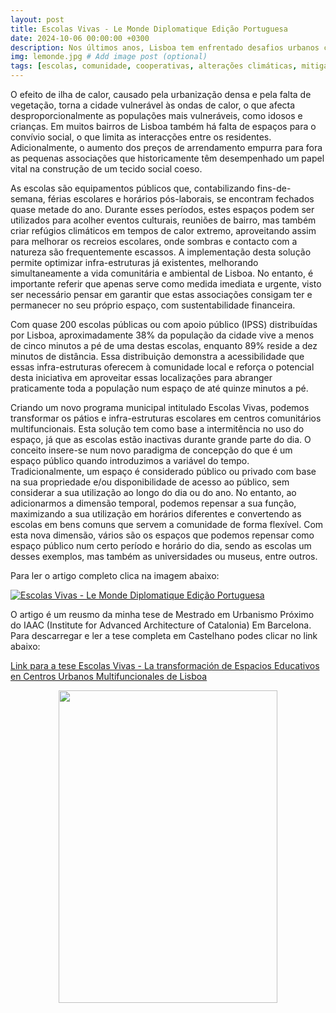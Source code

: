 ```yaml
---
layout: post
title: Escolas Vivas - Le Monde Diplomatique Edição Portuguesa
date: 2024-10-06 00:00:00 +0300
description: Nos últimos anos, Lisboa tem enfrentado desafios urbanos crescentes: falta de espaços públicos, agravamento do efeito de ilha de calor e crescente pressão imobiliária, que empurra para fora da cidade associações e cooperativas fundamentais para a coesão social. Como mitigar parte destes problemas sem grandes investimentos em novas infra-estruturas? A proposta foi testada noutras cidades: transformar as escolas públicas em centros multifuncionais abertos à comunidade. # Add post description (optional)
img: lemonde.jpg # Add image post (optional)
tags: [escolas, comunidade, cooperativas, alterações climáticas, mitigação, gentrificacao, Lisboa] # add tag
---
```

O efeito de ilha de calor, causado pela urbanização densa e pela falta de vegetação, torna a cidade vulnerável às ondas de calor, o que afecta desproporcionalmente as populações mais vulneráveis, como idosos e crianças. Em muitos bairros de Lisboa também há falta de espaços para o convívio social, o que limita as interacções entre os residentes. Adicionalmente, o aumento dos preços de arrendamento empurra para fora as pequenas associações que historicamente têm desempenhado um papel vital na construção de um tecido social coeso.

As escolas são equipamentos públicos que, contabilizando fins-de-semana, férias escolares e horários pós-laborais, se encontram fechados quase metade do ano. Durante esses períodos, estes espaços podem ser utilizados para acolher eventos culturais, reuniões de bairro, mas também criar refúgios climáticos em tempos de calor extremo, aproveitando assim para melhorar os recreios escolares, onde sombras e contacto com a natureza são frequentemente escassos. A implementação desta solução permite optimizar infra-estruturas já existentes, melhorando simultaneamente a vida comunitária e ambiental de Lisboa. No entanto, é importante referir que apenas serve como medida imediata e urgente, visto ser necessário pensar em garantir que estas associações consigam ter e permanecer no seu próprio espaço, com sustentabilidade financeira.

Com quase 200 escolas públicas ou com apoio público (IPSS) distribuídas por Lisboa, aproximadamente 38% da população da cidade vive a menos de cinco minutos a pé de uma destas escolas, enquanto 89% reside a dez minutos de distância. Essa distribuição demonstra a acessibilidade que essas infra-estruturas oferecem à comunidade local e reforça o potencial desta iniciativa em aproveitar essas localizações para abranger praticamente toda a população num espaço de até quinze minutos a pé.

Criando um novo programa municipal intitulado Escolas Vivas, podemos transformar os pátios e infra-estruturas escolares em centros comunitários multifuncionais. Esta solução tem como base a intermitência no uso do espaço, já que as escolas estão inactivas durante grande parte do dia. O conceito insere-se num novo paradigma de concepção do que é um espaço público quando introduzimos a variável do tempo. Tradicionalmente, um espaço é considerado público ou privado com base na sua propriedade e/ou disponibilidade de acesso ao público, sem considerar a sua utilização ao longo do dia ou do ano. No entanto, ao adicionarmos a dimensão temporal, podemos repensar a sua função, maximizando a sua utilização em horários diferentes e convertendo as escolas em bens comuns que servem a comunidade de forma flexível. Com esta nova dimensão, vários são os espaços que podemos repensar como espaço público num certo período e horário do dia, sendo as escolas um desses exemplos, mas também as universidades ou museus, entre outros.

Para ler o artigo completo clica na imagem abaixo:



 [![Escolas Vivas - Le Monde Diplomatique Edição Portuguesa](https://pt.mondediplo.com/squelettes/images/logo-enlong.svg)](https://pt.mondediplo.com/2024/10/escolas-vivas-de-espacos-escolares-a-centros-urbanos-multifuncionais-de-lisboa.html) &emsp;

O artigo é um reusmo da minha tese de Mestrado em Urbanismo Próximo do IAAC (Institute for Advanced Architecture of Catalonia) Em Barcelona.
Para descarregar e ler a tese completa  em Castelhano podes clicar no link abaixo:

[Link para a tese Escolas Vivas - La transformación de Espacios Educativos en Centros Urbanos Multifuncionales de Lisboa](https://drive.google.com/file/d/1oUHV3YR07JjyvIKRWh9oFaJtsPw9nk9I/view?usp=sharing)



 <center><img src="{{site.baseurl}}/assets/img/tese_maup.png" width="350" height="500"></center>




